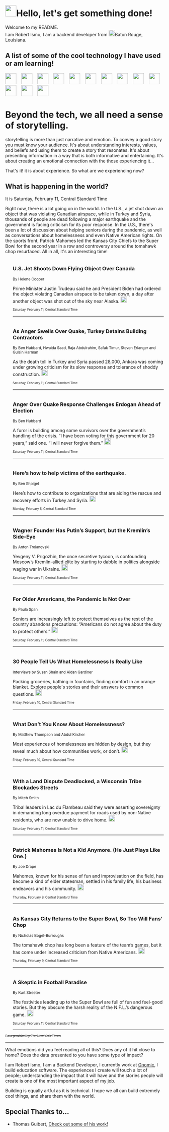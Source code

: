 <h1><img src="https://emojis.slackmojis.com/emojis/images/1643514375/3493/hot-coffee.gif?1643514375" width="35"/>Hello, let's get something done!</h1>

<p>Welcome to my README.<br/>
I am Robert Ismo, I am a backend developer from <img src="https://emojis.slackmojis.com/emojis/images/1638395689/50435/moulin_rouge.png?1638395689" width="20"/>Baton Rouge, Louisiana.</p>
<h2>A list of some of the cool technology I have used or am learning!</h2>
<p>
<img src="https://emojis.slackmojis.com/emojis/images/1643516091/21142/meow_bongotap.gif?1643516091" width="35" alt="">
<img src="https://img.shields.io/badge/Favorite%20Frontend%20Framework-SvelteKit-f83903" alt="">
<img src="https://img.shields.io/badge/Second%20Favorite-Vue-40b581" alt="">
<img src="https://img.shields.io/badge/Most%20Used%20Runtime-Nodejs-78b061" alt="">
<img src="https://emojis.slackmojis.com/emojis/images/1643517416/34482/fire.gif?1643517416" width="35" alt="">
<img src="https://img.shields.io/badge/Javascript%20But%20Better-Typescript-0078ca" alt="">
<img src="https://img.shields.io/badge/Favorite%20Language-Elixir-3e244d" alt="">
<img src="https://img.shields.io/badge/Containerize%20Everything-Docker-6ac9ef" alt="">
<img src="https://emojis.slackmojis.com/emojis/images/1643514596/5999/meow_party.gif?1643514596" width="35" alt="">
<img src="https://img.shields.io/badge/API%20Love%20Language-Graphql-de32a5" alt="">
<img src="https://img.shields.io/badge/Our%20Favorite%20Version%20Controller-Git-e94f33" alt="">
<img src="https://img.shields.io/badge/Favorite%20Database-Redis-d42d1d" alt="">
<img src="https://emojis.slackmojis.com/emojis/images/1643514559/5584/deployparrot.gif?1643514559" width="35" alt="">
<img src="https://img.shields.io/badge/Container%20Interstate-RabbitMQ-f66200" alt="">
<img src="https://img.shields.io/badge/Gotta%20Learn-Kubernetes-316adf" alt="">
<img src="https://img.shields.io/badge/Really%20Mature%20Now-WASM-654fef" alt="">
<img src="https://emojis.slackmojis.com/emojis/images/1666642497/61942/dance_vibe.gif?1666642497" width="35" alt="">
<img src="https://img.shields.io/badge/For%20My%20M1-ARM64-657d96" alt="">
<img src="https://img.shields.io/badge/Loving%20This%20So%20Much-TailwindCSS-17bcb5" alt="">
<img src="https://img.shields.io/badge/Cool%20Build%20Tool-Vite-f9cb24" alt="">
<img src="https://emojis.slackmojis.com/emojis/images/1669231376/62819/working-on-it.gif?1669231376" width="35" alt="">
<img src="https://img.shields.io/badge/Fun%20and%20Easy%20Database-MongoDB-5f8c49" alt="">
<img src="https://img.shields.io/badge/JS%20Life%20Support-NPM-c73737" alt="">
<img src="https://img.shields.io/badge/I%20Liked%20It-DynamoDB-0073b9" alt="">
<img src="https://emojis.slackmojis.com/emojis/images/1643514045/46/question.gif?1643514045" width="35" alt="">
<img src="https://img.shields.io/badge/cool-React-60d6f9" alt="">
<img src="https://img.shields.io/badge/Future%20Big%20Project-Lambda-f37e00" alt="">
<img src="https://img.shields.io/badge/NPM%20But%20Better-PNPM-f1aa07" alt="">
<img src="https://emojis.slackmojis.com/emojis/images/1643514943/9662/fbwow.gif?1643514943" width="35" alt="">
<img src="https://img.shields.io/badge/First%20Language-C-662079" alt="">
<img src="https://img.shields.io/badge/Where%20I%20Deploy%20Frontend-Vercel-000000" alt="">
<img src="https://img.shields.io/badge/Who%20Does%20not%20Want%20an%20App-Swift-f9492a" alt="">
<img src="https://emojis.slackmojis.com/emojis/images/1643514058/151/javascript.png?1643514058" width="35" alt="">
<img src="https://img.shields.io/badge/cool-Python-fbd542" alt="">
<img src="https://img.shields.io/badge/Favorite%20Something-Stripe-656cdc" alt="">
<img src="https://img.shields.io/badge/Of%20Course-HTML5-ed6327" alt="">
<img src="https://emojis.slackmojis.com/emojis/images/1660415405/60731/bomb.gif?1660415405" width="35" alt="">
<img src="https://img.shields.io/badge/hate-CSS-2964ec" alt="">
<img src="https://img.shields.io/badge/Learning-CircleCI-141215" alt="">
<img src="https://img.shields.io/badge/Learning-Rust-fbbb3b" alt="">
<img src="https://emojis.slackmojis.com/emojis/images/1660415397/60712/writing-hand.gif?1660415397" width="35" alt="">
<img src="https://img.shields.io/badge/Dev%20Browser%20of%20Choice-Firefox-cc4e26" alt="">
<img src="https://img.shields.io/badge/Recoverying%20From%20Windows-UNIX-1781e3" alt="">
<img src="https://img.shields.io/badge/LOVE-LogSeq-90c1c2" alt="">
<img src="https://emojis.slackmojis.com/emojis/images/1643514066/223/kirby.gif?1643514066" width="35" alt="">
<img src="https://img.shields.io/badge/Daily%20Driver-MacOS-e6e6e8" alt="">
<img src="https://img.shields.io/badge/Git%20Server-Github-000000" alt="">
<img src="https://img.shields.io/badge/enjoyable-EC2-f17428" alt="">
<img src="https://emojis.slackmojis.com/emojis/images/1643514239/2069/excited.gif?1643514239" width="35" alt="">
</p>
<h1>Beyond the tech, we all need a sense of storytelling.</h1>
<p>storytelling is more than just narrative and emotion. To convey a good story you must know your audience. It's about understanding interests, values, and beliefs and using them to create a story that resonates. It's about presenting information in a way that is both informative and entertaining. It's about creating an emotional connection with the those experiencing it...</p>
<p>That's it! it is about experience. So what are we experiencing now?</p>
<h2>What is happening in the world?</h2>
<p>It is Saturday, February 11, Central Standard Time</p>
<p>
Right now, there is a lot going on in the world. In the U.S., a jet shot down an object that was violating Canadian airspace, while in Turkey and Syria, thousands of people are dead following a major earthquake and the government is facing criticism for its poor response. In the U.S., there&#39;s been a lot of discussion about helping seniors during the pandemic, as well as conversations about homelessness and even Native American rights. On the sports front, Patrick Mahomes led the Kansas City Chiefs to the Super Bowl for the second year in a row and controversy around the tomahawk chop resurfaced. All in all, it&#39;s an interesting time!</p>
<ol>
<img src="https://img.shields.io/badge/-us-blue" alt="">
<h3>U.S. Jet Shoots Down Flying Object Over Canada</h3>
<sub>By Helene Cooper</sub>
<p>Prime Minister Justin Trudeau said he and President Biden had ordered the object violating Canadian airspace to be taken down, a day after another object was shot out of the sky near Alaska.  <a href="https://nyti.ms/3YnecoU"><img src="https://developer.nytimes.com/files/poweredby_nytimes_30b.png?v=1583354208352" height="20"></a></p>
<sub><sub>Saturday, February 11, Central Standard Time</sub></sub>
<hr/>
<img src="https://img.shields.io/badge/-world-blue" alt="">
<h3>As Anger Swells Over Quake, Turkey Detains Building Contractors</h3>
<sub>By Ben Hubbard, Hwaida Saad, Raja Abdulrahim, Safak Timur, Steven Erlanger and Gulsin Harman</sub>
<p>As the death toll in Turkey and Syria passed 28,000, Ankara was coming under growing criticism for its slow response and tolerance of shoddy construction.  <a href="https://nyti.ms/40OqCrf"><img src="https://developer.nytimes.com/files/poweredby_nytimes_30b.png?v=1583354208352" height="20"></a></p>
<sub><sub>Saturday, February 11, Central Standard Time</sub></sub>
<hr/>
<img src="https://img.shields.io/badge/-world-blue" alt="">
<h3>Anger Over Quake Response Challenges Erdogan Ahead of Election</h3>
<sub>By Ben Hubbard</sub>
<p>A furor is building among some survivors over the government’s handling of the crisis. “I have been voting for this government for 20 years,” said one. “I will never forgive them.”  <a href="https://nyti.ms/3liJvlW"><img src="https://developer.nytimes.com/files/poweredby_nytimes_30b.png?v=1583354208352" height="20"></a></p>
<sub><sub>Saturday, February 11, Central Standard Time</sub></sub>
<hr/>
<img src="https://img.shields.io/badge/-world-blue" alt="">
<h3>Here’s how to help victims of the earthquake.</h3>
<sub>By Ben Shpigel</sub>
<p>Here’s how to contribute to organizations that are aiding the rescue and recovery efforts in Turkey and Syria.  <a href="https://nyti.ms/3YaSO61"><img src="https://developer.nytimes.com/files/poweredby_nytimes_30b.png?v=1583354208352" height="20"></a></p>
<sub><sub>Monday, February 6, Central Standard Time</sub></sub>
<hr/>
<img src="https://img.shields.io/badge/-world-blue" alt="">
<h3>Wagner Founder Has Putin’s Support, but the Kremlin’s Side-Eye</h3>
<sub>By Anton Troianovski</sub>
<p>Yevgeny V. Prigozhin, the once secretive tycoon, is confounding Moscow’s Kremlin-allied elite by starting to dabble in politics alongside waging war in Ukraine.  <a href="https://nyti.ms/3YMxzHP"><img src="https://developer.nytimes.com/files/poweredby_nytimes_30b.png?v=1583354208352" height="20"></a></p>
<sub><sub>Saturday, February 11, Central Standard Time</sub></sub>
<hr/>
<img src="https://img.shields.io/badge/-health-blue" alt="">
<h3>For Older Americans, the Pandemic Is Not Over</h3>
<sub>By Paula Span</sub>
<p>Seniors are increasingly left to protect themselves as the rest of the country abandons precautions: “Americans do not agree about the duty to protect others.”  <a href="https://nyti.ms/3YFOZps"><img src="https://developer.nytimes.com/files/poweredby_nytimes_30b.png?v=1583354208352" height="20"></a></p>
<sub><sub>Saturday, February 11, Central Standard Time</sub></sub>
<hr/>
<img src="https://img.shields.io/badge/-headway-blue" alt="">
<h3>30 People Tell Us What Homelessness Is Really Like</h3>
<sub>Interviews by Susan Shain and Aidan Gardiner</sub>
<p>Packing groceries, bathing in fountains, finding comfort in an orange blanket. Explore people&#39;s stories and their answers to common questions.  <a href="https://nyti.ms/3xbW9WP"><img src="https://developer.nytimes.com/files/poweredby_nytimes_30b.png?v=1583354208352" height="20"></a></p>
<sub><sub>Friday, February 10, Central Standard Time</sub></sub>
<hr/>
<img src="https://img.shields.io/badge/-headway-blue" alt="">
<h3>What Don’t You Know About Homelessness?</h3>
<sub>By Matthew Thompson and Abdul Kircher</sub>
<p>Most experiences of homelessness are hidden by design, but they reveal much about how communities work, or don’t.  <a href="https://nyti.ms/3IcW0Zo"><img src="https://developer.nytimes.com/files/poweredby_nytimes_30b.png?v=1583354208352" height="20"></a></p>
<sub><sub>Friday, February 10, Central Standard Time</sub></sub>
<hr/>
<img src="https://img.shields.io/badge/-us-blue" alt="">
<h3>With a Land Dispute Deadlocked, a Wisconsin Tribe Blockades Streets</h3>
<sub>By Mitch Smith</sub>
<p>Tribal leaders in Lac du Flambeau said they were asserting sovereignty in demanding long overdue payment for roads used by non-Native residents, who are now unable to drive home.  <a href="https://nyti.ms/3DYXLXJ"><img src="https://developer.nytimes.com/files/poweredby_nytimes_30b.png?v=1583354208352" height="20"></a></p>
<sub><sub>Saturday, February 11, Central Standard Time</sub></sub>
<hr/>
<img src="https://img.shields.io/badge/-sports-blue" alt="">
<h3>Patrick Mahomes Is Not a Kid Anymore. (He Just Plays Like One.)</h3>
<sub>By Joe Drape</sub>
<p>Mahomes, known for his sense of fun and improvisation on the field, has become a kind of elder statesman, settled in his family life, his business endeavors and his community.  <a href="https://nyti.ms/3XrKnlS"><img src="https://developer.nytimes.com/files/poweredby_nytimes_30b.png?v=1583354208352" height="20"></a></p>
<sub><sub>Thursday, February 9, Central Standard Time</sub></sub>
<hr/>
<img src="https://img.shields.io/badge/-sports-blue" alt="">
<h3>As Kansas City Returns to the Super Bowl, So Too Will Fans’ Chop</h3>
<sub>By Nicholas Bogel-Burroughs</sub>
<p>The tomahawk chop has long been a feature of the team’s games, but it has come under increased criticism from Native Americans.  <a href="https://nyti.ms/3x84ACr"><img src="https://developer.nytimes.com/files/poweredby_nytimes_30b.png?v=1583354208352" height="20"></a></p>
<sub><sub>Thursday, February 9, Central Standard Time</sub></sub>
<hr/>
<img src="https://img.shields.io/badge/-sports-blue" alt="">
<h3>A Skeptic in Football Paradise</h3>
<sub>By Kurt Streeter</sub>
<p>The festivities leading up to the Super Bowl are full of fun and feel-good stories. But they obscure the harsh reality of the N.F.L.’s dangerous game.  <a href="https://nyti.ms/3YAa9Fo"><img src="https://developer.nytimes.com/files/poweredby_nytimes_30b.png?v=1583354208352" height="20"></a></p>
<sub><sub>Saturday, February 11, Central Standard Time</sub></sub>
<hr/>
</ol>
<a href="https://developer.nytimes.com"><sub><sub>Data provided by The New York Times</sub></sub></a>
<hr/>
<p>What emotions did you feel reading all of this? Does any of it hit close to home? Does the data presented to you have some type of impact?</p>
<p>I am Robert Ismo, I am a Backend Developer, I currently work at <a href="https://gnomic.education/">Gnomic</a>, I build education software. The experiences I create will touch a lot of people; understanding the impact that it will have and the stories people will create is one of the most important aspect of my job.</p>
<p>Building is equally artful as it is technical. I hope we all can build extremely cool things, and share them with the world.</p>
<h2>Special Thanks to...</h2>
<ul>
<li>Thomas Guibert, <a href="https://github.com/thmsgbrt/thmsgbrt">Check out some of his work!</a></li>
</ul>